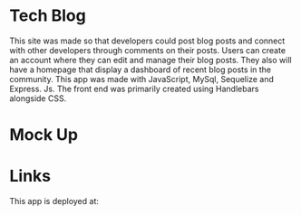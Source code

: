 # Tech Blog

This site was made so that developers could post blog posts and connect with other developers through comments on their posts. Users can create an account where they can edit and manage their blog posts. They also will have a homepage that display a dashboard of recent blog posts in the community. This app was made with JavaScript, MySql, Sequelize and Express. Js. The front end was primarily created using Handlebars alongside CSS.

# Mock Up

# Links
This app is deployed at: 
